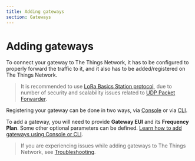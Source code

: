 ```yaml
---
title: Adding gateways
section: Gateways
---
```


# Adding gateways

To connect your gateway to The Things Network, it has to be configured to properly forward the traffic to it, and it also has to be added/registered on The Things Network.

> It is recommended to use [LoRa Basics Station protocol](https://www.thethingsindustries.com/docs/gateways/lora-basics-station/), due to number of security and scalability issues related to [UDP Packet Forwarder](https://www.thethingsindustries.com/docs/gateways/semtech-udp-packet-forwarder/).

Registering your gateway can be done in two ways, via [Console](https://www.thethingsindustries.com/docs/getting-started/console/) or via [CLI](https://www.thethingsindustries.com/docs/getting-started/cli/installing-cli/). 

To add a gateway, you will need to provide **Gateway EUI** and its **Frequency Plan**. Some other optional parameters can be defined. [Learn how to add gateways using Console or CLI](https://www.thethingsindustries.com/docs/gateways/adding-gateways/).

> If you are experiencing issues while adding gateways to The Things Network, see [Troubleshooting](https://www.thethingsindustries.com/docs/gateways/adding-gateways/troubleshooting/).